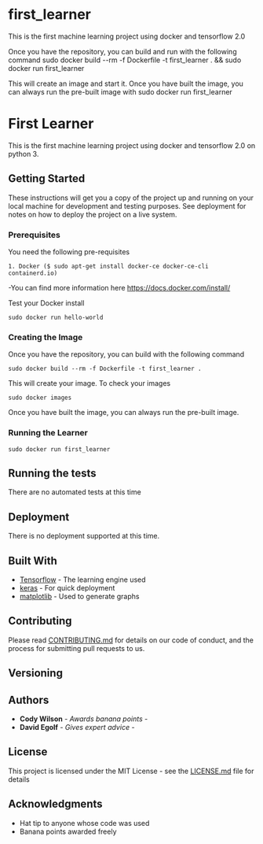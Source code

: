 # first_learner
This is the first machine learning project using docker and tensorflow 2.0

Once you have the repository, you can build and run with the following command
sudo docker build --rm -f Dockerfile -t first_learner . && sudo docker run first_learner

This will create an image and start it. Once you have built the image, you can always run the pre-built image with
sudo docker run first_learner

# First Learner

This is the first machine learning project using docker and tensorflow 2.0 on python 3.

## Getting Started

These instructions will get you a copy of the project up and running on your local machine for development and testing purposes. See deployment for notes on how to deploy the project on a live system.

### Prerequisites

You need the following pre-requisites

```
1. Docker ($ sudo apt-get install docker-ce docker-ce-cli containerd.io)
```
  -You can find more information here https://docs.docker.com/install/
  
Test your Docker install

```
sudo docker run hello-world
```

### Creating the Image

Once you have the repository, you can build with the following command

```
sudo docker build --rm -f Dockerfile -t first_learner .
```

This will create your image. To check your images

```
sudo docker images
```

Once you have built the image, you can always run the pre-built image.

### Running the Learner

```
sudo docker run first_learner
```

## Running the tests

There are no automated tests at this time

## Deployment

There is no deployment supported at this time.

## Built With

* [Tensorflow](https://www.tensorflow.org/) - The learning engine used
* [keras](https://keras.io/) - For quick deployment
* [matplotlib](https://matplotlib.org/) - Used to generate graphs

## Contributing

Please read [CONTRIBUTING.md](https://gist.github.com/PurpleBooth/b24679402957c63ec426) for details on our code of conduct, and the process for submitting pull requests to us.

## Versioning

## Authors

* **Cody Wilson** - *Awards banana points* - 
* **David Egolf** - *Gives expert advice* - 

## License

This project is licensed under the MIT License - see the [LICENSE.md](LICENSE.md) file for details

## Acknowledgments

* Hat tip to anyone whose code was used
* Banana points awarded freely
